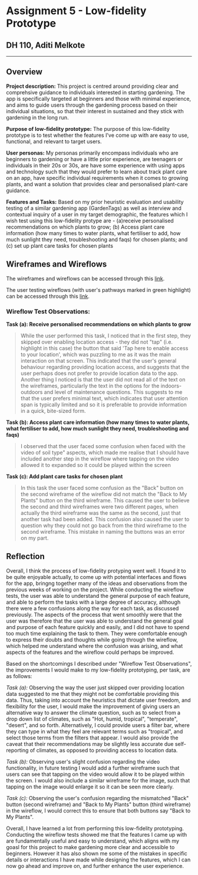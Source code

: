 # Assignment 5 - Low-fidelity Prototype
## DH 110, Aditi Melkote
---

## Overview
**Project description:** This project is centred around providing clear and comprehsive guidance to individuals interested in starting gardening. The app is specifically targeted at beginners and those with minimal experience, and aims to guide users through the gardening process based on their individual situations, so that their interest in sustained and they stick with gardening in the long run.

**Purpose of low-fidelity prototype:** The purpose of this low-fidelity prototype is to test whether the features I've come up with are easy to use, functional, and relevant to target users.

**User personas:** My personas primarily encompass individuals who are beginners to gardening or have a little prior experience, are teenagers or individuals in their 20s or 30s, are have some experience with using apps and technology such that they would prefer to learn about track plant care on an app, have specific individual requirements when it comes to growing plants, and want a solution that provides clear and personalised plant-care guidance.

**Features and Tasks:** Based on my prior heuristic evaluation and usability testing of a similar gardening app (GardenTags) as well as interview and contextual inquiry of a user in my target demographic, the features which I wish test using this low-fidelity protype are - (a)receive personalised recommendations on which plants to grow; (b) Access plant care information (how many times to water plants, what fertiliser to add, how much sunlight they need, troubleshooting and faqs) for chosen plants; and (c) set up plant care tasks for chosen plants

## Wireframes and Wireflows

The wireframes and wireflows can be accessed through this [link](https://drive.google.com/file/d/1PZd5C8wlpLy2j1tIsLSAXPkoI4sQN0rD/view?usp=sharing).

The user testing wireflows (with user's pathways marked in green highlight) can be accessed through this [link](https://drive.google.com/file/d/1_gP0CD0E9pL6Ouw1grmhwQrlEW24fZ7S/view?usp=sharing).

### Wireflow Test Observations:

**Task (a): Receive personalised recommendations on which plants to grow**

> While the user performed this task, I noticed that in the first step, they skipped over enabling location access - they did not "tap" (i.e. highlight in this case) the button that said 'Tap here to enable access to your location', which was puzzling to me as it was the main interaction on that screen. This indicated that the user's general behaviour regarding providing location access, and suggests that the user perhaps does not prefer to provide location data to the app. Another thing I noticed is that the user did not read all of the text on the wireframes, particularly the text in the options for the indoors-outdoors and level of maintenance questions. This suggests to me that the user prefers minimal text, which indicates that user attention span is typically limited and so it is preferable to provide information in a quick, bite-sized form.

**Task (b): Access plant care information (how many times to water plants, what fertiliser to add, how much sunlight they need, troubleshooting and faqs)**

> I observed that the user faced some confusion when faced with the video of soil type" aspects, which made me realise that I should have included another step in the wireflow where tapping on  the video allowed it to expanded so it could be played within the screen

**Task (c): Add plant care tasks for chosen plant**

> In this task the user faced some confusion as the "Back" button on the second wireframe of the wireflow did not match the "Back to My Plants" button on the third wireframe. This caused the user to believe the second and third wireframes were two different pages, when actually the third wireframe was the same as the second, just that another task had been added. This confusion also caused the user to question why they could not go back from the third wireframe to the second wireframe. This mistake in naming the buttons was an error on my part.

## Reflection
Overall, I think the process of low-fidelity protyping went well. I found it to be quite enjoyable actually, to come up with potential interfaces and flows for the app, bringng together many of the ideas and observations from the previous weeks of working on the project. While conducting the wireflow tests, the user was able to understand the general purpose of each feature, and able to perform the tasks with a large degree of accuracy, although there were a few confusions along the way for each task, as discussed previously. The aspects of the process that went smoothly were that the user was therefore that the user was able to understand the general goal and purpose of each feature quickly and easily, and I did not have to spend too much time explaining the task to them. They were comfortable enough to express their doubts and thoughts while going through the wireflow, which helped me understand where the confusion was arising, and what aspects of the features and the wireflow could perhaps be improved. 

Based on the shortcomings I described under "Wireflow Test Observations", the improvements I would make to my low-fidelity prototyping, per task, are as follows:

*Task (a):* Observing the way the user just skipped over providing location data suggested to me that they might not be comfortable providing this data. Thus, taking into account the heuristics that dictate user freedom, and flexibility for the user, I would make the improvement of giving users an alternative way to answer the climate question, such as to select from a drop down list of climates, such as "Hot, humid, tropical", "temperate", "desert", and so forth. Alternatively, I could provide users a filter bar, where they can type in what they feel are relevant terms such as "tropical", and select those terms from the filters that appear. I would also provide the caveat that their recommendations may be slightly less accurate due self-reporting of climates, as opposed to providing access to location data. 

*Task (b):* Observing user's slight confusion regarding the video functionality, in future testing I would add a further wireframe such that users can see that tapping on the video would allow it to be played within the screen. I would also include a similar wireframe for the image, such that tapping on the image would enlarge it so it can be seen more clearly. 

*Task (c):* Observing the user's confusion regarding the mismatched "Back" button (second wireframe) and "Back to My Plants" button (third wireframe) in the wireflow, I would correct this to ensure that both buttons say "Back to My Plants".

Overall, I have learned a lot from performing this low-fidelity prototyping. Conducting the wireflow tests showed me that the features I came up with are fundamentally useful and easy to understand, which aligns with my goasl for this project to make gardening more clear and accessible to beginners. However it has also shown me some of the mistakes in specific details or interactions I have made while designing the features, which I can now go ahead and improve on, and further enhance the user experience.
